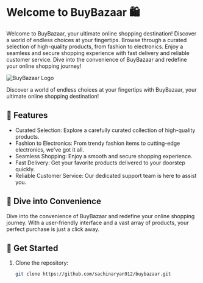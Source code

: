 # Welcome to BuyBazaar 🛍️

Welcome to BuyBazaar, your ultimate online shopping destination! Discover a world of endless choices at your fingertips. Browse through a curated selection of high-quality products, from fashion to electronics. Enjoy a seamless and secure shopping experience with fast delivery and reliable customer service. Dive into the convenience of BuyBazaar and redefine your online shopping journey!

![BuyBazaar Logo](https://github.com/sachinaryan912/buybazaar/blob/main/assets/Screenshot%202023-11-30%20at%2011.48.54%E2%80%AFPM.png)

Discover a world of endless choices at your fingertips with BuyBazaar, your ultimate online shopping destination!

## 🌟 Features

- Curated Selection: Explore a carefully curated collection of high-quality products.
- Fashion to Electronics: From trendy fashion items to cutting-edge electronics, we've got it all.
- Seamless Shopping: Enjoy a smooth and secure shopping experience.
- Fast Delivery: Get your favorite products delivered to your doorstep quickly.
- Reliable Customer Service: Our dedicated support team is here to assist you.

## 🎉 Dive into Convenience

Dive into the convenience of BuyBazaar and redefine your online shopping journey. With a user-friendly interface and a vast array of products, your perfect purchase is just a click away.

## 🚀 Get Started

1. Clone the repository:
   ```bash
   git clone https://github.com/sachinaryan912/buybazaar.git
